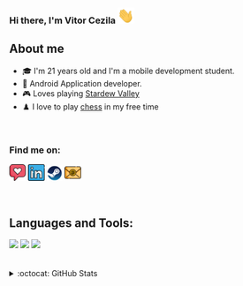 ### Hi there, I'm Vitor Cezila <img src="https://github.com/VitorCezila/VitorCezila/blob/main/img/Hi.gif" width="30px">

## About me

- 🎓 I'm 21 years old and I'm a mobile development student.
- 📱 Android Application developer.
- 🎮 Loves playing [Stardew Valley](https://store.steampowered.com/app/413150/Stardew_Valley/)
- ♟️ I love to play [chess](https://www.chess.com/member/czila) in my free time

<br />

### Find me on:

<a href="https://www.instagram.com/vczila/" target="_blank"><img src="https://github.com/VitorCezila/VitorCezila/blob/main/img/instagram.png" alt="Instagram" width="30"></a>
<a href="https://www.linkedin.com/in/vitor-cezila/" target="_blank"><img src="https://github.com/VitorCezila/VitorCezila/blob/main/img/linkedin.png" alt="LinkedIn" width="30"></a>
<a href="https://steamcommunity.com/id/czilaa/" target="_blank"><img src="https://github.com/VitorCezila/VitorCezila/blob/main/img/steam.png" alt="Steam" width="28"></a>
<a href="mailto:vcezila@gmail.com"><img src="https://github.com/VitorCezila/VitorCezila/blob/main/img/email.png" width="30"></img></a>


<br />

## Languages and Tools:

<div>
  <img src="https://img.shields.io/badge/Android-3DDC84?style=for-the-badge&logo=android&logoColor=white" />
  <img src="https://img.shields.io/badge/Kotlin-0095D5?&style=for-the-badge&logo=kotlin&logoColor=white" />
  <img src="https://img.shields.io/badge/Java-ED8B00?style=for-the-badge&logo=java&logoColor=white" />
</div>

<br />
<br />


<details>
  <summary>:octocat: GitHub Stats</summary>
 <img height="180em" src="https://github-readme-stats.vercel.app/api/top-langs/?username=vitorcezila&layout=compact&theme=radical" />
 <img align="left" alt="evanemran's Github Stats" src="https://github-readme-stats.vercel.app/api?username=vitorcezila&theme=dracula&show_icons=true&hide_border=true&hide=issues,contribs,prs" />

</details>
